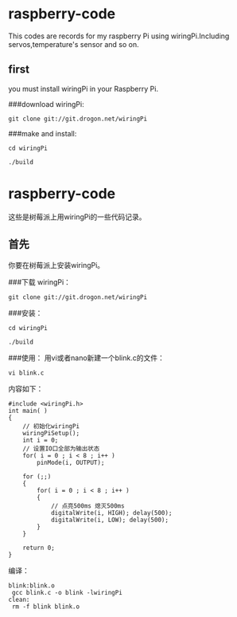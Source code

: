 # raspberry-code
  This codes are records for my raspberry Pi using wiringPi.Including servos,temperature's sensor and so on.

## first 

you must install wiringPi in your Raspberry Pi.

###download wiringPi:

`git clone git://git.drogon.net/wiringPi`

###make and install: 

```
cd wiringPi

./build
```




# raspberry-code
这些是树莓派上用wiringPi的一些代码记录。

## 首先

你要在树莓派上安装wiringPi。

###下载 wiringPi：

  `git clone git://git.drogon.net/wiringPi`

###安装：

  `cd wiringPi`
  
  `./build`
  
###使用：
用vi或者nano新建一个blink.c的文件：

`vi blink.c`

内容如下：
```
#include <wiringPi.h>
int main( )
{
    // 初始化wiringPi
    wiringPiSetup();
    int i = 0;
    // 设置IO口全部为输出状态
    for( i = 0 ; i < 8 ; i++ )
        pinMode(i, OUTPUT);
       
    for (;;)
    {
        for( i = 0 ; i < 8 ; i++ )
        {
            // 点亮500ms 熄灭500ms
            digitalWrite(i, HIGH); delay(500);
            digitalWrite(i, LOW); delay(500);
        }
    }
   
    return 0;
}
```
编译：
```
blink:blink.o
 gcc blink.c -o blink -lwiringPi
clean:
 rm -f blink blink.o
 ```

